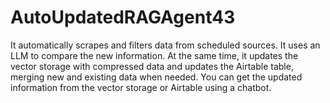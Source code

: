 # AutoUpdatedRAGAgent43
It automatically scrapes and filters data from scheduled sources. It uses an LLM to compare the new information. At the same time, it updates the vector storage with compressed data and updates the Airtable table, merging new and existing data when needed. You can get the updated information from the vector storage or Airtable using a chatbot.
